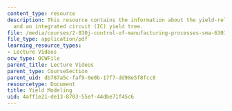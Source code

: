 ```yaml
---
content_type: resource
description: This resource contains the information about the yield-related problems
  and an integrated circuit (IC) yield tree.
file: /media/courses/2-830j-control-of-manufacturing-processes-sma-6303-spring-2008/4aff1e21de13870355ef44dbe71f45c6_lecture10.pdf
file_type: application/pdf
learning_resource_types:
- Lecture Videos
ocw_type: OCWFile
parent_title: Lecture Videos
parent_type: CourseSection
parent_uid: db787a5c-faf9-0e0b-17f7-dd98e5f8fcc8
resourcetype: Document
title: Yield Modeling
uid: 4aff1e21-de13-8703-55ef-44dbe71f45c6
---
```

